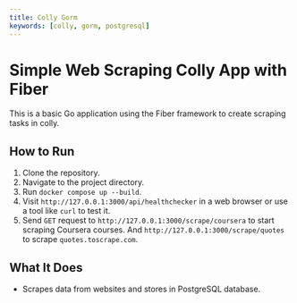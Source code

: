 ```yaml
---
title: Colly Gorm
keywords: [colly, gorm, postgresql]
---
```


# Simple Web Scraping Colly App with Fiber

This is a basic Go application using the Fiber framework to create scraping tasks in colly.

## How to Run

1. Clone the repository.
2. Navigate to the project directory.
3. Run `docker compose up --build`.
4. Visit `http://127.0.0.1:3000/api/healthchecker` in a web browser or use a tool like `curl` to test it.
5. Send `GET` request to `http://127.0.0.1:3000/scrape/coursera` to start scraping Coursera courses. And `http://127.0.0.1:3000/scrape/quotes` to scrape `quotes.toscrape.com`.


## What It Does

- Scrapes data from websites and stores in PostgreSQL database.
